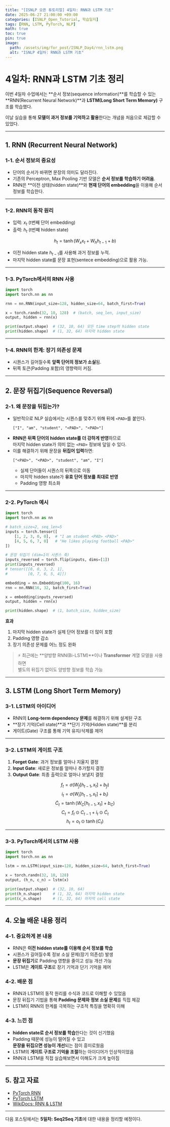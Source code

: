 ```yaml
---
title: "[ISNLP 오픈 튜토리얼] 4일차: RNN과 LSTM 기초"
date: 2025-06-27 21:00:00 +09:00
categories: [ISNLP_Open_Tutorial, 학습일지]
tags: [RNN, LSTM, PyTorch, NLP]
math: true
toc: true
pin: true
image:
  path: /assets/img/for_post/ISNLP_Day4/rnn_lstm.png
  alt: "ISNLP 4일차: RNN과 LSTM 기초"
---
```


# 4일차: RNN과 LSTM 기초 정리

이번 4일차 수업에서는 **순서 정보(sequence information)**를 학습할 수 있는  
**RNN(Recurrent Neural Network)**과 **LSTM(Long Short Term Memory)** 구조를 학습했다.  

이날 실습을 통해 **모델이 과거 정보를 기억하고 활용**한다는 개념을 처음으로 체감할 수 있었다.

---

## 1. RNN (Recurrent Neural Network)

### 1-1. 순서 정보의 중요성
- 단어의 순서가 바뀌면 문장의 의미도 달라진다.
- 기존의 Perceptron, Max Pooling 기반 모델은 **순서 정보를 학습하기 어려움**.
- RNN은 **이전 상태(hidden state)**와 **현재 단어의 embedding**을 이용해 순서 정보를 학습한다.

---

### 1-2. RNN의 동작 원리
- 입력: $x_t$ (t번째 단어 embedding)  
- 출력: $h_t$ (t번째 hidden state)

$$
h_t = \tanh(W_x x_t + W_h h_{t-1} + b)
$$

- 이전 hidden state $h_{t-1}$를 사용해 과거 정보를 누적.
- 마지막 hidden state를 문장 표현(sentece embedding)으로 활용 가능.

---

### 1-3. PyTorch에서의 RNN 사용
```py
import torch
import torch.nn as nn

rnn = nn.RNN(input_size=128, hidden_size=64, batch_first=True)

x = torch.randn(32, 10, 128)  # (batch, seq_len, input_size)
output, hidden = rnn(x)

print(output.shape)  # (32, 10, 64) 모든 time step의 hidden state
print(hidden.shape)  # (1, 32, 64) 마지막 hidden state
```

---

### 1-4. RNN의 한계: 장기 의존성 문제
- 시퀀스가 길어질수록 **앞쪽 단어의 정보가 소실**됨.
- 뒤쪽 토큰(Padding 포함)의 영향력이 커짐.

---

## 2. 문장 뒤집기(Sequence Reversal)

### 2-1. 왜 문장을 뒤집는가?
- 일반적으로 NLP 실습에서는 시퀀스를 맞추기 위해 뒤에 `<PAD>`를 붙인다.
  ```
  ["I", "am", "student", "<PAD>", "<PAD>"]
  ```
- **RNN은 뒤쪽 단어의 hidden state를 더 강하게 반영**하므로  
  마지막 hidden state가 의미 없는 `<PAD>` 정보에 덮일 수 있다.
- 이를 해결하기 위해 문장을 **뒤집어 입력**하면:
  ```
  ["<PAD>", "<PAD>", "student", "am", "I"]
  ```
  - 실제 단어들이 시퀀스의 뒤쪽으로 이동  
  - 마지막 hidden state가 **유효 단어 정보를 최대로 반영**  
  - Padding 영향 최소화

---

### 2-2. PyTorch 예시
```py
import torch
import torch.nn as nn

# batch_size=2, seq_len=5
inputs = torch.tensor([
    [1, 2, 3, 0, 0],  # "I am student <PAD> <PAD>"
    [4, 5, 6, 7, 0]   # "He likes playing football <PAD>"
])

# 문장 뒤집기 (dim=1이 시퀀스 축)
inputs_reversed = torch.flip(inputs, dims=[1])
print(inputs_reversed)
# tensor([[0, 0, 3, 2, 1],
#         [0, 7, 6, 5, 4]])

embedding = nn.Embedding(100, 16)
rnn = nn.RNN(16, 32, batch_first=True)

x = embedding(inputs_reversed)
output, hidden = rnn(x)

print(hidden.shape)  # (1, batch_size, hidden_size)
```

**효과**  
1. 마지막 hidden state가 실제 단어 정보를 더 많이 포함  
2. Padding 영향 감소  
3. 장기 의존성 문제를 어느 정도 완화

> ⚡ 최근에는 **양방향 RNN(Bi-LSTM)**이나 **Transformer** 계열 모델을 사용하면  
> 별도의 뒤집기 없이도 양방향 정보를 학습 가능

---

## 3. LSTM (Long Short Term Memory)

### 3-1. LSTM의 아이디어
- RNN의 **Long-term dependency 문제**를 해결하기 위해 설계된 구조
- **장기 기억(Cell state)**과 **단기 기억(Hidden state)**를 분리
- 게이트(Gate) 구조를 통해 기억 유지/삭제를 제어

---

### 3-2. LSTM의 게이트 구조
1. **Forget Gate**: 과거 정보를 얼마나 지울지 결정  
2. **Input Gate**: 새로운 정보를 얼마나 추가할지 결정  
3. **Output Gate**: 최종 출력으로 얼마나 보낼지 결정

$$
f_t = \sigma(W_f [h_{t-1}, x_t] + b_f)
$$
$$
i_t = \sigma(W_i [h_{t-1}, x_t] + b_i)
$$
$$
\tilde{C}_t = \tanh(W_C [h_{t-1}, x_t] + b_C)
$$
$$
C_t = f_t \odot C_{t-1} + i_t \odot \tilde{C}_t
$$
$$
h_t = o_t \odot \tanh(C_t)
$$

---

### 3-3. PyTorch에서의 LSTM 사용
```py
import torch
import torch.nn as nn

lstm = nn.LSTM(input_size=128, hidden_size=64, batch_first=True)

x = torch.randn(32, 10, 128)
output, (h_n, c_n) = lstm(x)

print(output.shape)  # (32, 10, 64)
print(h_n.shape)     # (1, 32, 64) 마지막 hidden state
print(c_n.shape)     # (1, 32, 64) 마지막 cell state
```

---

## 4. 오늘 배운 내용 정리

### 4-1. 중요하게 본 내용
- RNN은 **이전 hidden state를 이용해 순서 정보를 학습**  
- 시퀀스가 길어질수록 정보 소실 문제(장기 의존성) 발생  
- **문장 뒤집기**로 Padding 영향을 줄이고 성능 개선 가능  
- LSTM은 **게이트 구조**로 장기 기억과 단기 기억을 제어

### 4-2. 배운 점
- RNN과 LSTM의 동작 원리를 수식과 코드로 이해할 수 있었음  
- 문장 뒤집기 기법을 통해 **Padding 문제와 정보 소실 문제**를 직접 체감  
- LSTM이 RNN의 한계를 극복하는 구조적 특징을 명확히 이해

### 4-3. 느낀 점
- **hidden state로 순서 정보를 학습**한다는 것이 신기했음  
- Padding 때문에 성능이 떨어질 수 있고  
  **문장을 뒤집으면 성능이 개선**되는 점이 흥미로웠음  
- LSTM의 **게이트 구조로 기억을 조절**하는 아이디어가 인상적이었음  
- RNN과 LSTM을 직접 실습해보면서 이해도가 크게 높아짐

---

## 5. 참고 자료
- [PyTorch RNN](https://pytorch.org/docs/stable/generated/torch.nn.RNN.html)
- [PyTorch LSTM](https://pytorch.org/docs/stable/generated/torch.nn.LSTM.html)
- [WikiDocs: RNN & LSTM](https://wikidocs.net/22886)

---

다음 포스팅에서는 **5일차: Seq2Seq 기초**에 대한 내용을 정리할 예정이다.

